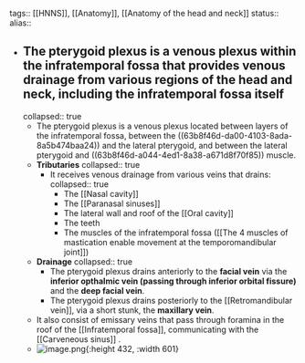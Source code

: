 tags:: [[HNNS]], [[Anatomy]], [[Anatomy of the head and neck]] 
status::
alias::

- ## The pterygoid plexus is a venous plexus within the infratemporal fossa that provides venous drainage from various regions of the head and neck, including the infratemporal fossa itself
  collapsed:: true
	- The pterygoid plexus is a venous plexus located between layers of the infratemporal fossa, between the ((63b8f46d-da00-4103-8ada-8a5b474baa24)) and the lateral pterygoid, and between the lateral pterygoid and ((63b8f46d-a044-4ed1-8a38-a671d8f70f85)) muscle.
	- **Tributaries**
	  collapsed:: true
		- It receives venous drainage from various veins that drains:
		  collapsed:: true
			- The [[Nasal cavity]]
			- The [[Paranasal sinuses]]
			- The lateral wall and roof of the [[Oral cavity]]
			- The teeth
			- The muscles of the infratemporal fossa ([[The 4 muscles of mastication enable movement at the temporomandibular joint]])
	- **Drainage**
	  collapsed:: true
		- The pterygoid plexus drains anteriorly to the **facial vein** via the **inferior opthalmic vein (passing through inferior orbital fissure)** and the **deep facial vein**.
		- The pterygoid plexus drains posteriorly to the [[Retromandibular vein]], via a short stunk, the **maxillary vein**.
	- It also consist of emissary veins that pass through foramina in the roof of the [[Infratemporal fossa]], communicating with the [[Carveneous sinus]] .
	- ![image.png](../assets/image_1673069216380_0.png){:height 432, :width 601}